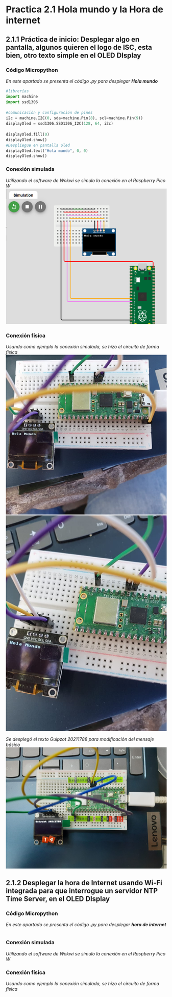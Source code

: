 # Practica 2.1 Hola mundo y la Hora de internet

## 2.1.1 Práctica de inicio: Desplegar algo en pantalla, algunos quieren el logo de ISC, esta bien, otro texto simple en el OLED DIsplay
### Código Micropython
_En este apartado se presenta el código .py para desplegar **Hola mundo**_
```python
#librerías
import machine
import ssd1306

#comunicación y configuración de pines
i2c = machine.I2C(0, sda=machine.Pin(8), scl=machine.Pin(9))
displayOled = ssd1306.SSD1306_I2C(128, 64, i2c)

displayOled.fill(0)
displayOled.show()
#Despliegue en pantalla oled
displayOled.text("Hola mundo", 0, 0)
displayOled.show()
```

### Conexión simulada
_Utilizando el software de Wokwi se simulo la conexión en el Raspberry Pico W_
![](ConexionSimulada.png)

### Conexión física
_Usando como ejemplo la conexión simulada, se hizo el circuito de forma física_ 
![](ConexionFisica.png)
![](HolaM.png)

_Se desplegó el texto *Guipzot 20211788* para modificación del mensaje básico_
![](MensajeOled.png)

## 2.1.2 Desplegar la hora de Internet usando Wi-Fi integrada para que interrogue un servidor NTP Time Server, en el OLED DIsplay
### Código Micropython
_En este apartado se presenta el código .py para desplegar **hora de internet**_
```python

```
### Conexión simulada
_Utilizando el software de Wokwi se simulo la conexión en el Raspberry Pico W_
![]()

### Conexión física
_Usando como ejemplo la conexión simulada, se hizo el circuito de forma física_ 
![]()
